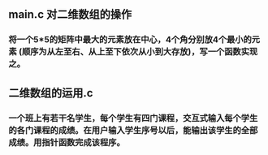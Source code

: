 ## main.c 对二维数组的操作
### 将一个5*5的矩阵中最大的元素放在中心，4个角分别放4个最小的元素 (顺序为从左至右、从上至下依次从小到大存放)，写一个函数实现之。

## 二维数组的运用.c
### 一个班上有若干名学生，每个学生有四门课程，交互式输入每个学生的各门课程的成绩。在用户输入学生序号以后，能输出该学生的全部成绩。用指针函数完成该程序。
